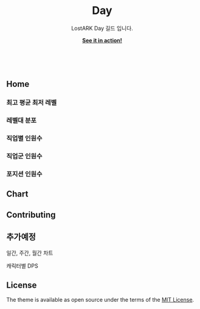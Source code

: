 <p align="center">
    <h1 align="center">Day</h1>
    <p align="center">LostARK Day 길드 입니다. <br></p>
    <p align="center"><strong><a href="https://remiing.github.io/lostarkday/">See it in action!</a></strong></p>
    <br><br><br>
</p>

## Home

### 최고 평균 최저 레벨

### 레벨대 분포

### 직업별 인원수

### 직업군 인원수

### 포지션 인원수

## Chart

## Contributing

## 추가예정

일간, 주간, 월간 차트

캐릭터별 DPS

## License

The theme is available as open source under the terms of the [MIT License](http://opensource.org/licenses/MIT).
